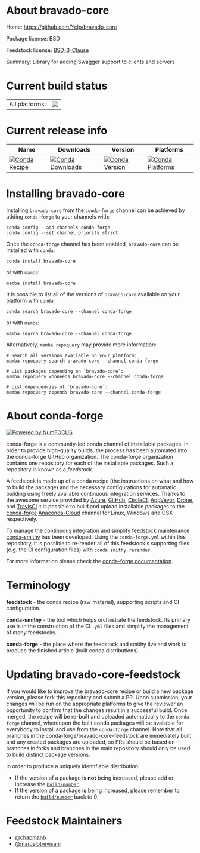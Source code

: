 About bravado-core
==================

Home: https://github.com/Yelp/bravado-core

Package license: BSD

Feedstock license: [BSD-3-Clause](https://github.com/conda-forge/bravado-core-feedstock/blob/main/LICENSE.txt)

Summary: Library for adding Swagger support to clients and servers

Current build status
====================


<table><tr><td>All platforms:</td>
    <td>
      <a href="https://dev.azure.com/conda-forge/feedstock-builds/_build/latest?definitionId=3756&branchName=main">
        <img src="https://dev.azure.com/conda-forge/feedstock-builds/_apis/build/status/bravado-core-feedstock?branchName=main">
      </a>
    </td>
  </tr>
</table>

Current release info
====================

| Name | Downloads | Version | Platforms |
| --- | --- | --- | --- |
| [![Conda Recipe](https://img.shields.io/badge/recipe-bravado--core-green.svg)](https://anaconda.org/conda-forge/bravado-core) | [![Conda Downloads](https://img.shields.io/conda/dn/conda-forge/bravado-core.svg)](https://anaconda.org/conda-forge/bravado-core) | [![Conda Version](https://img.shields.io/conda/vn/conda-forge/bravado-core.svg)](https://anaconda.org/conda-forge/bravado-core) | [![Conda Platforms](https://img.shields.io/conda/pn/conda-forge/bravado-core.svg)](https://anaconda.org/conda-forge/bravado-core) |

Installing bravado-core
=======================

Installing `bravado-core` from the `conda-forge` channel can be achieved by adding `conda-forge` to your channels with:

```
conda config --add channels conda-forge
conda config --set channel_priority strict
```

Once the `conda-forge` channel has been enabled, `bravado-core` can be installed with `conda`:

```
conda install bravado-core
```

or with `mamba`:

```
mamba install bravado-core
```

It is possible to list all of the versions of `bravado-core` available on your platform with `conda`:

```
conda search bravado-core --channel conda-forge
```

or with `mamba`:

```
mamba search bravado-core --channel conda-forge
```

Alternatively, `mamba repoquery` may provide more information:

```
# Search all versions available on your platform:
mamba repoquery search bravado-core --channel conda-forge

# List packages depending on `bravado-core`:
mamba repoquery whoneeds bravado-core --channel conda-forge

# List dependencies of `bravado-core`:
mamba repoquery depends bravado-core --channel conda-forge
```


About conda-forge
=================

[![Powered by
NumFOCUS](https://img.shields.io/badge/powered%20by-NumFOCUS-orange.svg?style=flat&colorA=E1523D&colorB=007D8A)](https://numfocus.org)

conda-forge is a community-led conda channel of installable packages.
In order to provide high-quality builds, the process has been automated into the
conda-forge GitHub organization. The conda-forge organization contains one repository
for each of the installable packages. Such a repository is known as a *feedstock*.

A feedstock is made up of a conda recipe (the instructions on what and how to build
the package) and the necessary configurations for automatic building using freely
available continuous integration services. Thanks to the awesome service provided by
[Azure](https://azure.microsoft.com/en-us/services/devops/), [GitHub](https://github.com/),
[CircleCI](https://circleci.com/), [AppVeyor](https://www.appveyor.com/),
[Drone](https://cloud.drone.io/welcome), and [TravisCI](https://travis-ci.com/)
it is possible to build and upload installable packages to the
[conda-forge](https://anaconda.org/conda-forge) [Anaconda-Cloud](https://anaconda.org/)
channel for Linux, Windows and OSX respectively.

To manage the continuous integration and simplify feedstock maintenance
[conda-smithy](https://github.com/conda-forge/conda-smithy) has been developed.
Using the ``conda-forge.yml`` within this repository, it is possible to re-render all of
this feedstock's supporting files (e.g. the CI configuration files) with ``conda smithy rerender``.

For more information please check the [conda-forge documentation](https://conda-forge.org/docs/).

Terminology
===========

**feedstock** - the conda recipe (raw material), supporting scripts and CI configuration.

**conda-smithy** - the tool which helps orchestrate the feedstock.
                   Its primary use is in the construction of the CI ``.yml`` files
                   and simplify the management of *many* feedstocks.

**conda-forge** - the place where the feedstock and smithy live and work to
                  produce the finished article (built conda distributions)


Updating bravado-core-feedstock
===============================

If you would like to improve the bravado-core recipe or build a new
package version, please fork this repository and submit a PR. Upon submission,
your changes will be run on the appropriate platforms to give the reviewer an
opportunity to confirm that the changes result in a successful build. Once
merged, the recipe will be re-built and uploaded automatically to the
`conda-forge` channel, whereupon the built conda packages will be available for
everybody to install and use from the `conda-forge` channel.
Note that all branches in the conda-forge/bravado-core-feedstock are
immediately built and any created packages are uploaded, so PRs should be based
on branches in forks and branches in the main repository should only be used to
build distinct package versions.

In order to produce a uniquely identifiable distribution:
 * If the version of a package **is not** being increased, please add or increase
   the [``build/number``](https://docs.conda.io/projects/conda-build/en/latest/resources/define-metadata.html#build-number-and-string).
 * If the version of a package **is** being increased, please remember to return
   the [``build/number``](https://docs.conda.io/projects/conda-build/en/latest/resources/define-metadata.html#build-number-and-string)
   back to 0.

Feedstock Maintainers
=====================

* [@chapmanb](https://github.com/chapmanb/)
* [@marcelotrevisani](https://github.com/marcelotrevisani/)

